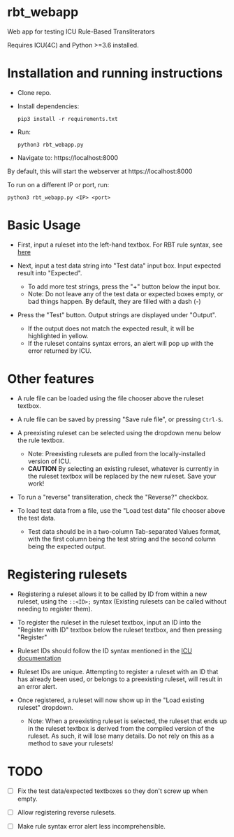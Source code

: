 # rbt_webapp
Web app for testing ICU Rule-Based Transliterators

Requires ICU(4C) and Python >=3.6 installed.

# Installation and running instructions

* Clone repo.
* Install dependencies:
  
  `pip3 install -r requirements.txt`

* Run:

  `python3 rbt_webapp.py`

* Navigate to: https://localhost:8000

By default, this will start the webserver at https://localhost:8000

To run on a different IP or port, run:

  `python3 rbt_webapp.py <IP> <port>`

# Basic Usage

* First, input a ruleset into the left-hand textbox. For RBT rule syntax, see [here](https://unicode-org.github.io/icu-docs/apidoc/released/icu4c/classicu_1_1Transliterator.html#details)

* Next, input a test data string into "Test data" input box. Input expected result into "Expected".
  * To add more test strings, press the "+" button below the input box.
  * Note: Do not leave any of the test data or expected boxes empty, or bad things happen. By default, they are filled with a dash (-)

* Press the "Test" button. Output strings are displayed under "Output".
  * If the output does not match the expected result, it will be highlighted in yellow.
  * If the ruleset contains syntax errors, an alert will pop up with the error returned by ICU.

# Other features

* A rule file can be loaded using the file chooser above the ruleset textbox.

* A rule file can be saved by pressing "Save rule file", or pressing `Ctrl-S`.

* A preexisting ruleset can be selected using the dropdown menu below the rule textbox.
  * Note: Preexisting rulesets are pulled from the locally-installed version of ICU.
  * **CAUTION** By selecting an existing ruleset, whatever is currently in the ruleset textbox will be replaced by the new ruleset. Save your work!

* To run a "reverse" transliteration, check the "Reverse?" checkbox.

* To load test data from a file, use the "Load test data" file chooser above the test data.
  * Test data should be in a two-column Tab-separated Values format, with the first column being the test string and the second column being the expected output.

# Registering rulesets

* Registering a ruleset allows it to be called by ID from within a new ruleset, using the `::<ID>;` syntax (Existing rulesets can be called without needing to register them).

* To register the ruleset in the ruleset textbox, input an ID into the "Register with ID" textbox below the ruleset textbox, and then pressing "Register"

* Ruleset IDs should follow the ID syntax mentioned in the [ICU documentation](https://unicode-org.github.io/icu-docs/apidoc/released/icu4c/classicu_1_1Transliterator.html#details)

* Ruleset IDs are unique. Attempting to register a ruleset with an ID that has already been used, or belongs to a preexisting ruleset, will result in an error alert.

* Once registered, a ruleset will now show up in the "Load existing ruleset" dropdown.
  * Note: When a preexisting ruleset is selected, the ruleset that ends up in the ruleset textbox is derived from the compiled version of the ruleset. As such, it will lose many details. Do not rely on this as a method to save your rulesets!
  
# TODO

- [ ] Fix the test data/expected textboxes so they don't screw up when empty.
- [ ] Allow registering reverse rulesets.
- [ ] Make rule syntax error alert less incomprehensible.

